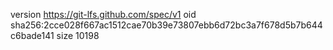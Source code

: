 version https://git-lfs.github.com/spec/v1
oid sha256:2cce028f667ac1512cae70b39e73807ebb6d72bc3a7f678d5b7b644c6bade141
size 10198
